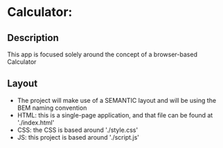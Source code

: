 
# Calculator: 

## Description
This app is focused solely around the concept of a browser-based Calculator

## Layout
- The project will make use of a SEMANTIC layout and will be using the BEM naming convention
- HTML: this is a single-page application, and that file can be found at './index.html'
- CSS: the CSS is based around './style.css'
- JS: this project is based around './script.js'